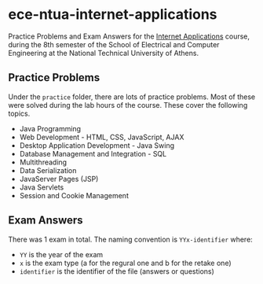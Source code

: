 # ece-ntua-internet-applications

Practice Problems and Exam Answers for the [Internet Applications](https://www.ece.ntua.gr/en/undergraduate/courses/3346) course, during the 8th semester of the School of Electrical and Computer Engineering at the National Technical University of Athens.

## Practice Problems

Under the `practice` folder, there are lots of practice problems. Most of these were solved during the lab hours of the course. These cover the following topics.

- Java Programming
- Web Development - HTML, CSS, JavaScript, AJAX
- Desktop Application Development - Java Swing
- Database Management and Integration - SQL
- Multithreading
- Data Serialization
- JavaServer Pages (JSP)
- Java Servlets
- Session and Cookie Management

## Exam Answers

There was 1 exam in total. The naming convention is `YYx-identifier` where:
- `YY` is the year of the exam
- `x` is the exam type (a for the regural one and b for the retake one)
- `identifier` is the identifier of the file (answers or questions)